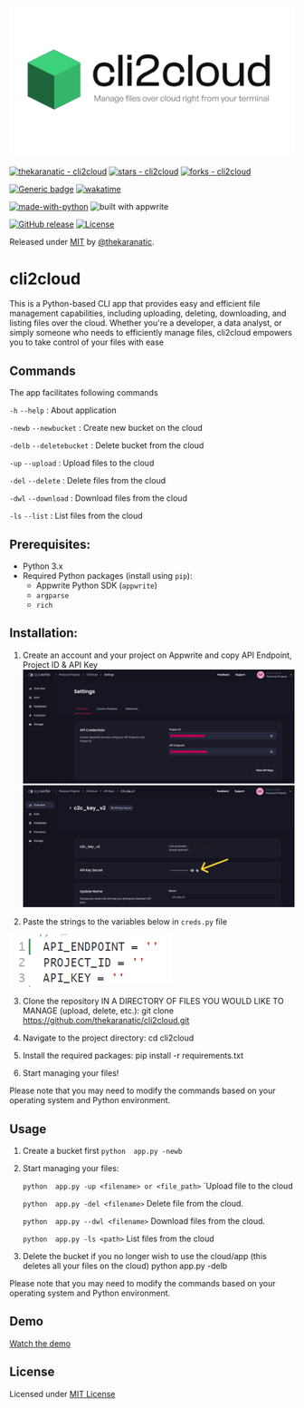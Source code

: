 ![cli2cloud logo cover](https://github.com/thekaranatic/cli2cloud/blob/main/img/cli2cloud-logo-final-v3.png)

[![thekaranatic - cli2cloud](https://img.shields.io/static/v1?label=thekaranatic&message=cli2cloud&color=blue&logo=github)](https://github.com/thekaranatic/cli2cloud "Go to GitHub repo")
[![stars - cli2cloud](https://img.shields.io/github/stars/thekaranatic/cli2cloud?style=social)](https://github.com/thekaranatic/cli2cloud)
[![forks - cli2cloud](https://img.shields.io/github/forks/thekaranatic/cli2cloud?style=social)](https://github.com/thekaranatic/cli2cloud)

[![Generic badge](https://img.shields.io/badge/version-0.9.9-yellow.svg)](https://shields.io/)
[![wakatime](https://wakatime.com/badge/user/bf88ca6a-7335-436d-bf81-82f32bc434c2/project/b551b3c7-6b8c-4b04-82d4-6e27488c3113.svg)](https://wakatime.com/badge/user/bf88ca6a-7335-436d-bf81-82f32bc434c2/project/b551b3c7-6b8c-4b04-82d4-6e27488c3113)

[![made-with-python](http://ForTheBadge.com/images/badges/made-with-python.svg)](https://www.python.org/)
![built with appwrite](https://img.shields.io/badge/Appwrite-F02E65?style=for-the-badge&logo=Appwrite&logoColor=black)

[![GitHub release](https://img.shields.io/github/release/thekaranatic/cli2cloud?include_prereleases=&sort=semver&color=blue)](https://github.com/thekaranatic/cli2cloud/releases/)
[![License](https://img.shields.io/badge/License-MIT-blue)](#license)

Released under [MIT](/LICENSE) by [@thekaranatic](https://github.com/thekaranatic).

# cli2cloud

This is a Python-based CLI app that provides easy and efficient file management capabilities, including uploading, deleting, downloading, and listing files over the cloud. Whether you're a developer, a data analyst, or simply someone who needs to efficiently manage files, cli2cloud empowers you to take control of your files with ease

## Commands

The app facilitates following commands

`-h` `--help`   :   About application


`-newb` `--newbucket`   :   Create new bucket on the cloud


`-delb` `--deletebucket`   :   Delete bucket from the cloud


`-up` `--upload`   :   Upload files to the cloud


`-del` `--delete`   :   Delete files from the cloud


`-dwl` `--download`   :   Download files from the cloud


`-ls` `--list`   :   List files from the cloud

## Prerequisites:
- Python 3.x
- Required Python packages (install using `pip`):
    - Appwrite Python SDK (`appwrite`)
    - `argparse`
    - `rich`

## Installation:
1. Create an account and your project on Appwrite and copy API Endpoint, Project ID & API Key
![appwrite-projectId](https://github.com/thekaranatic/cli2cloud/blob/main/img/appwrite-projectID.png)
![appwrite-apiKey](https://github.com/thekaranatic/cli2cloud/blob/main/img/appwrite-api-key.png)

2. Paste the strings to the variables below in `creds.py` file


![variables](https://github.com/thekaranatic/cli2cloud/blob/main/img/vars.png) 

3. Clone the repository IN A DIRECTORY OF FILES YOU WOULD LIKE TO MANAGE (upload, delete, etc.):
    git clone https://github.com/thekaranatic/cli2cloud.git

4. Navigate to the project directory:
    cd cli2cloud

5. Install the required packages:
    pip install -r requirements.txt

6. Start managing your files!

Please note that you may need to modify the commands based on your operating system and Python environment.


## Usage
1. Create a bucket first
   `python  app.py -newb`

2. Start managing your files:

    `python  app.py -up <filename> or <file_path>`
        `Upload file to the cloud

    `python  app.py -del <filename>`
        Delete file from the cloud.

    `python  app.py --dwl <filename>`
       Download files from the cloud.

    `python  app.py -ls <path>`
       List files from the cloud

3. Delete the bucket if you no longer wish to use the cloud/app (this deletes all your files on the cloud)
    python  app.py -delb

Please note that you may need to modify the commands based on your operating system and Python environment.


## Demo
[Watch the demo](https://vimeo.com/836294019)

## License
Licensed under [MIT License](https://github.com/thekaranatic/cli2cloud/blob/main/LICENSE)
